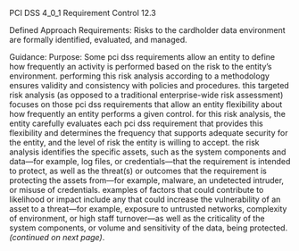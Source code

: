 PCI DSS 4_0_1 Requirement Control 12.3

Defined Approach Requirements:
Risks to the cardholder data environment are formally identified, evaluated, and managed.

Guidance:
Purpose: Some pci dss requirements allow an entity to define how frequently an activity is performed based on the risk to the entity’s environment. performing this risk analysis according to a methodology ensures validity and consistency with policies and procedures. this targeted risk analysis (as opposed to a traditional enterprise-wide risk assessment) focuses on those pci dss requirements that allow an entity flexibility about how frequently an entity performs a given control. for this risk analysis, the entity carefully evaluates each pci dss requirement that provides this flexibility and determines the frequency that supports adequate security for the entity, and the level of risk the entity is willing to accept. the risk analysis identifies the specific assets, such as the system components and data—for example, log files, or credentials—that the requirement is intended to protect, as well as the threat(s) or outcomes that the requirement is protecting the assets from—for example, malware, an undetected intruder, or misuse of credentials. examples of factors that could contribute to likelihood or impact include any that could increase the vulnerability of an asset to a threat—for example, exposure to untrusted networks, complexity of environment, or high staff turnover—as well as the criticality of the system components, or volume and sensitivity of the data, being protected. _(continued on next page)_.